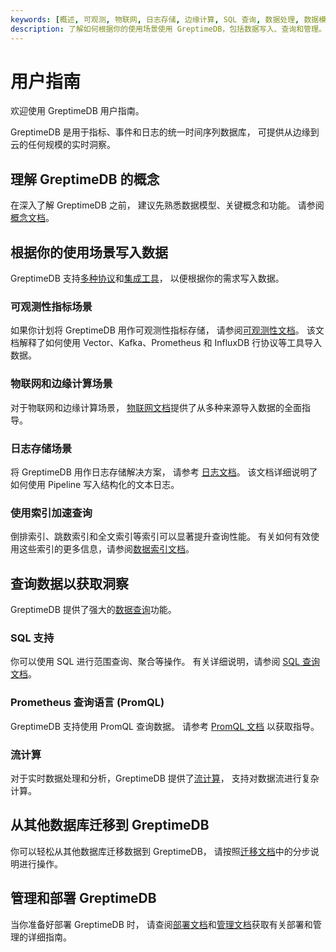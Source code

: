 ```yaml
---
keywords: [概述, 可观测, 物联网, 日志存储, 边缘计算, SQL 查询, 数据处理, 数据模型, 范围查询]
description: 了解如何根据你的使用场景使用 GreptimeDB，包括数据写入、查询和管理。
---
```


# 用户指南

欢迎使用 GreptimeDB 用户指南。

GreptimeDB 是用于指标、事件和日志的统一时间序列数据库，
可提供从边缘到云的任何规模的实时洞察。

## 理解 GreptimeDB 的概念

在深入了解 GreptimeDB 之前，
建议先熟悉数据模型、关键概念和功能。
请参阅 [概念文档](./concepts/overview.md)。

## 根据你的使用场景写入数据

GreptimeDB 支持[多种协议](./protocols/overview.md)和[集成工具](./integrations/overview.md)，
以便根据你的需求写入数据。

### 可观测性指标场景

如果你计划将 GreptimeDB 用作可观测性指标存储，
请参阅[可观测性文档](./ingest-data/for-observability/overview.md)。
该文档解释了如何使用 Vector、Kafka、Prometheus 和 InfluxDB 行协议等工具导入数据。

### 物联网和边缘计算场景

对于物联网和边缘计算场景，
[物联网文档](./ingest-data/for-iot/overview.md)提供了从多种来源导入数据的全面指导。

### 日志存储场景

将 GreptimeDB 用作日志存储解决方案，
请参考 [日志文档](./logs/overview.md)。
该文档详细说明了如何使用 Pipeline 写入结构化的文本日志。

### 使用索引加速查询

倒排索引、跳数索引和全文索引等索引可以显著提升查询性能。
有关如何有效使用这些索引的更多信息，请参阅[数据索引文档](./manage-data/data-index.md)。

## 查询数据以获取洞察

GreptimeDB 提供了强大的[数据查询](./query-data/overview.md)功能。

### SQL 支持

你可以使用 SQL 进行范围查询、聚合等操作。
有关详细说明，请参阅 [SQL 查询文档](./query-data/sql.md)。

### Prometheus 查询语言 (PromQL)

GreptimeDB 支持使用 PromQL 查询数据。
请参考 [PromQL 文档](./query-data/promql.md) 以获取指导。

### 流计算

对于实时数据处理和分析，GreptimeDB 提供了[流计算](./flow-computation/overview.md)，
支持对数据流进行复杂计算。

## 从其他数据库迁移到 GreptimeDB

你可以轻松从其他数据库迁移数据到 GreptimeDB，
请按照[迁移文档](./migrate-to-greptimedb/overview.md)中的分步说明进行操作。

## 管理和部署 GreptimeDB

当你准备好部署 GreptimeDB 时，
请查阅[部署文档](./deployments/overview.md)和[管理文档](./administration/overview.md)获取有关部署和管理的详细指南。
